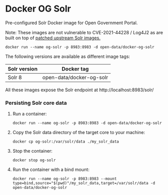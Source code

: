 # Docker OG Solr

Pre-configured Solr Docker image for Open Government Portal.

Note: These images are not vulnerable to CVE-2021-44228 / Log4J2 as are built on top of [patched upstream Solr images.](https://github.com/docker-solr/docker-solr#readme)

```
docker run --name og-solr -p 8983:8983 -d open-data/docker-og-solr
```

The following versions are available as different image tags:

| Solr version  | Docker tag |
| ------------- | ------------- |
| Solr 8  | open-data/docker-og-solr  |

All these images expose the Solr endpoint at http://localhost:8983/solr/

### Persisting Solr core data

1. Run a container:
   ```
   docker run --name og-solr -p 8983:8983 -d open-data/docker-og-solr
   ```

2. Copy the Solr data directory of the target core to your machine:
   ```
   docker cp og-solr:/var/solr/data ./my_solr_data
   ```

3. Stop the container:
   ```
   docker stop og-solr
   ```

4. Run the container with a bind mount:
   ```
   docker run --name og-solr -p 8983:8983 --mount type=bind,source="$(pwd)"/my_solr_data,target=/var/solr/data -d open-data/docker-og-solr
   ```